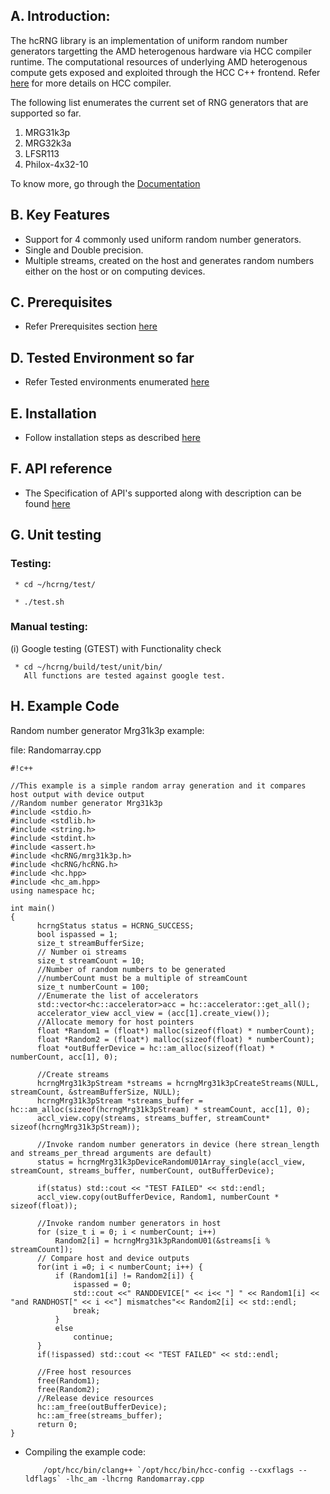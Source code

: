 ## A. Introduction: ##

The hcRNG library is an implementation of uniform random number generators targetting the AMD heterogenous hardware via HCC compiler runtime. The computational resources of underlying AMD heterogenous compute gets exposed and exploited through the HCC C++ frontend. Refer [here](https://github.com/RadeonOpenCompute/hcc) for more details on HCC compiler.

The following list enumerates the current set of RNG generators that are supported so far.

1. MRG31k3p
2. MRG32k3a
3. LFSR113
4. Philox-4x32-10

To know more, go through the [Documentation](http://hcrng-documentation.readthedocs.org/en/latest/)

## B. Key Features ##

* Support for 4 commonly used uniform random number generators.
* Single and Double precision.
* Multiple streams, created on the host and generates random numbers either on the host or on computing devices.

## C. Prerequisites ##

* Refer Prerequisites section [here](http://hcrng-documentation.readthedocs.org/en/latest/Prerequisites.html)

## D. Tested Environment so far 

* Refer Tested environments enumerated [here](http://hcrng-documentation.readthedocs.org/en/latest/Tested_Environments.html)

## E. Installation  

* Follow installation steps as described [here](http://hcrng-documentation.readthedocs.org/en/latest/Installation_steps.html)

## F. API reference

* The Specification of API's supported along with description  can be found [here](http://hcrng-documentation.readthedocs.org/en/latest/API_reference.html)

## G. Unit testing

### Testing:

     * cd ~/hcrng/test/

     * ./test.sh

### Manual testing: 

(i)  Google testing (GTEST) with Functionality check

     * cd ~/hcrng/build/test/unit/bin/
       All functions are tested against google test.

## H. Example Code

Random number generator Mrg31k3p example:

file: Randomarray.cpp

```
#!c++

//This example is a simple random array generation and it compares host output with device output
//Random number generator Mrg31k3p
#include <stdio.h>
#include <stdlib.h>
#include <string.h>
#include <stdint.h>
#include <assert.h>
#include <hcRNG/mrg31k3p.h>
#include <hcRNG/hcRNG.h>
#include <hc.hpp>
#include <hc_am.hpp>
using namespace hc;

int main()
{
      hcrngStatus status = HCRNG_SUCCESS;
      bool ispassed = 1;
      size_t streamBufferSize;
      // Number oi streams
      size_t streamCount = 10;
      //Number of random numbers to be generated
      //numberCount must be a multiple of streamCount
      size_t numberCount = 100; 
      //Enumerate the list of accelerators
      std::vector<hc::accelerator>acc = hc::accelerator::get_all();
      accelerator_view accl_view = (acc[1].create_view());
      //Allocate memory for host pointers
      float *Random1 = (float*) malloc(sizeof(float) * numberCount);
      float *Random2 = (float*) malloc(sizeof(float) * numberCount);
      float *outBufferDevice = hc::am_alloc(sizeof(float) * numberCount, acc[1], 0);

      //Create streams
      hcrngMrg31k3pStream *streams = hcrngMrg31k3pCreateStreams(NULL, streamCount, &streamBufferSize, NULL);
      hcrngMrg31k3pStream *streams_buffer = hc::am_alloc(sizeof(hcrngMrg31k3pStream) * streamCount, acc[1], 0);
      accl_view.copy(streams, streams_buffer, streamCount* sizeof(hcrngMrg31k3pStream));

      //Invoke random number generators in device (here strean_length and streams_per_thread arguments are default) 
      status = hcrngMrg31k3pDeviceRandomU01Array_single(accl_view, streamCount, streams_buffer, numberCount, outBufferDevice);
 
      if(status) std::cout << "TEST FAILED" << std::endl;
      accl_view.copy(outBufferDevice, Random1, numberCount * sizeof(float));

      //Invoke random number generators in host
      for (size_t i = 0; i < numberCount; i++)
          Random2[i] = hcrngMrg31k3pRandomU01(&streams[i % streamCount]);   
      // Compare host and device outputs
      for(int i =0; i < numberCount; i++) {
          if (Random1[i] != Random2[i]) {
              ispassed = 0;
              std::cout <<" RANDDEVICE[" << i<< "] " << Random1[i] << "and RANDHOST[" << i <<"] mismatches"<< Random2[i] << std::endl;
              break;
          }
          else
              continue;
      }
      if(!ispassed) std::cout << "TEST FAILED" << std::endl;
 
      //Free host resources
      free(Random1);
      free(Random2);
      //Release device resources
      hc::am_free(outBufferDevice);
      hc::am_free(streams_buffer);
      return 0;
}  

```
* Compiling the example code:

          /opt/hcc/bin/clang++ `/opt/hcc/bin/hcc-config --cxxflags --ldflags` -lhc_am -lhcrng Randomarray.cpp
